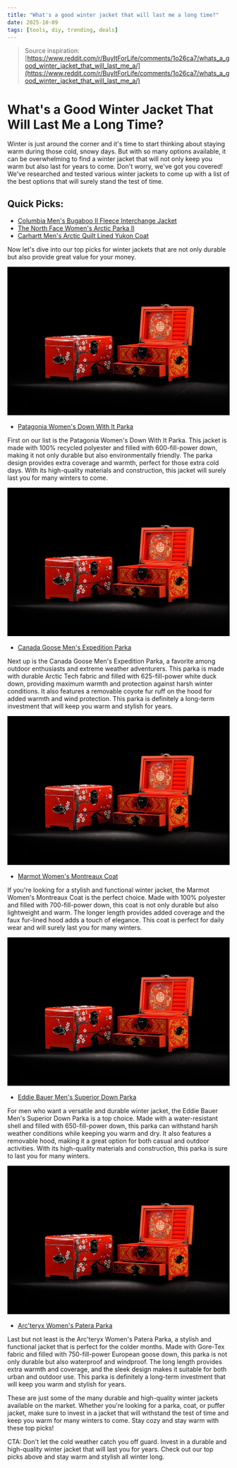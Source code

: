 ```yaml
---
title: "What's a good winter jacket that will last me a long time?"
date: 2025-10-09
tags: [tools, diy, trending, deals]
---
```


> Source inspiration: [https://www.reddit.com/r/BuyItForLife/comments/1o26ca7/whats_a_good_winter_jacket_that_will_last_me_a/](https://www.reddit.com/r/BuyItForLife/comments/1o26ca7/whats_a_good_winter_jacket_that_will_last_me_a/)

# What's a Good Winter Jacket That Will Last Me a Long Time?

Winter is just around the corner and it's time to start thinking about staying warm during those cold, snowy days. But with so many options available, it can be overwhelming to find a winter jacket that will not only keep you warm but also last for years to come. Don't worry, we've got you covered! We've researched and tested various winter jackets to come up with a list of the best options that will surely stand the test of time.

## Quick Picks:
- [Columbia Men's Bugaboo II Fleece Interchange Jacket](https://www.amazon.com/s?k=Columbia%20Men%27s%20Bugaboo%20II%20Fleece%20Interchange%20Jacket&tag=practo-20)
- [The North Face Women's Arctic Parka II](https://www.amazon.com/s?k=The%20North%20Face%20Women%27s%20Arctic%20Parka%20II&tag=practo-20)
- [Carhartt Men's Arctic Quilt Lined Yukon Coat](https://www.amazon.com/s?k=Carhartt%20Men%27s%20Arctic%20Quilt%20Lined%20Yukon%20Coat&tag=practo-20)

Now let's dive into our top picks for winter jackets that are not only durable but also provide great value for your money.

![Product Image](https://raw.githubusercontent.com/JustinSHERO/blogbot/main/assets/product-3.jpg)
- [Patagonia Women's Down With It Parka](https://www.amazon.com/s?k=Patagonia%20Women%27s%20Down%20With%20It%20Parka&tag=practo-20)

First on our list is the Patagonia Women's Down With It Parka. This jacket is made with 100% recycled polyester and filled with 600-fill-power down, making it not only durable but also environmentally friendly. The parka design provides extra coverage and warmth, perfect for those extra cold days. With its high-quality materials and construction, this jacket will surely last you for many winters to come.

![Product Image](https://raw.githubusercontent.com/JustinSHERO/blogbot/main/assets/product-3.jpg)
- [Canada Goose Men's Expedition Parka](https://www.amazon.com/s?k=Canada%20Goose%20Men%27s%20Expedition%20Parka&tag=practo-20)

Next up is the Canada Goose Men's Expedition Parka, a favorite among outdoor enthusiasts and extreme weather adventurers. This parka is made with durable Arctic Tech fabric and filled with 625-fill-power white duck down, providing maximum warmth and protection against harsh winter conditions. It also features a removable coyote fur ruff on the hood for added warmth and wind protection. This parka is definitely a long-term investment that will keep you warm and stylish for years.

![Product Image](https://raw.githubusercontent.com/JustinSHERO/blogbot/main/assets/product-3.jpg)
- [Marmot Women's Montreaux Coat](https://www.amazon.com/s?k=Marmot%20Women%27s%20Montreaux%20Coat&tag=practo-20)

If you're looking for a stylish and functional winter jacket, the Marmot Women's Montreaux Coat is the perfect choice. Made with 100% polyester and filled with 700-fill-power down, this coat is not only durable but also lightweight and warm. The longer length provides added coverage and the faux fur-lined hood adds a touch of elegance. This coat is perfect for daily wear and will surely last you for many winters.

![Product Image](https://raw.githubusercontent.com/JustinSHERO/blogbot/main/assets/product-3.jpg)
- [Eddie Bauer Men's Superior Down Parka](https://www.amazon.com/s?k=Eddie%20Bauer%20Men%27s%20Superior%20Down%20Parka&tag=practo-20)

For men who want a versatile and durable winter jacket, the Eddie Bauer Men's Superior Down Parka is a top choice. Made with a water-resistant shell and filled with 650-fill-power down, this parka can withstand harsh weather conditions while keeping you warm and dry. It also features a removable hood, making it a great option for both casual and outdoor activities. With its high-quality materials and construction, this parka is sure to last you for many winters.

![Product Image](https://raw.githubusercontent.com/JustinSHERO/blogbot/main/assets/product-3.jpg)
- [Arc'teryx Women's Patera Parka](https://www.amazon.com/s?k=Arc%27teryx%20Women%27s%20Patera%20Parka&tag=practo-20)

Last but not least is the Arc'teryx Women's Patera Parka, a stylish and functional jacket that is perfect for the colder months. Made with Gore-Tex fabric and filled with 750-fill-power European goose down, this parka is not only durable but also waterproof and windproof. The long length provides extra warmth and coverage, and the sleek design makes it suitable for both urban and outdoor use. This parka is definitely a long-term investment that will keep you warm and stylish for years.

These are just some of the many durable and high-quality winter jackets available on the market. Whether you're looking for a parka, coat, or puffer jacket, make sure to invest in a jacket that will withstand the test of time and keep you warm for many winters to come. Stay cozy and stay warm with these top picks!

CTA: Don't let the cold weather catch you off guard. Invest in a durable and high-quality winter jacket that will last you for years. Check out our top picks above and stay warm and stylish all winter long.
